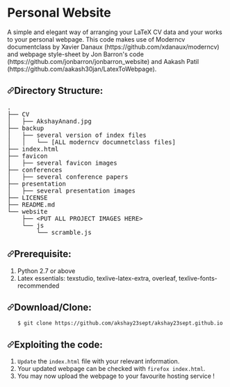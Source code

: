 # Personal Website

<p>A simple and elegant way of arranging your LaTeX CV data and your works to your personal webpage.
This code makes use of Moderncv documentclass by Xavier Danaux (https://github.com/xdanaux/moderncv) and webpage style-sheet by Jon Barron's code (https://github.com/jonbarron/jonbarron_website) and Aakash Patil (https://github.com/aakash30jan/LatexToWebpage).<br></p>


<h2><a id="user-content-directory-structure" class="anchor" aria-hidden="true" href="https://github.com/aakash30jan/LatexToWebpage#directory-structure"><svg class="octicon octicon-link" viewBox="0 0 16 16" version="1.1" width="16" height="16" aria-hidden="true"><path fill-rule="evenodd" d="M7.775 3.275a.75.75 0 001.06 1.06l1.25-1.25a2 2 0 112.83 2.83l-2.5 2.5a2 2 0 01-2.83 0 .75.75 0 00-1.06 1.06 3.5 3.5 0 004.95 0l2.5-2.5a3.5 3.5 0 00-4.95-4.95l-1.25 1.25zm-4.69 9.64a2 2 0 010-2.83l2.5-2.5a2 2 0 012.83 0 .75.75 0 001.06-1.06 3.5 3.5 0 00-4.95 0l-2.5 2.5a3.5 3.5 0 004.95 4.95l1.25-1.25a.75.75 0 00-1.06-1.06l-1.25 1.25a2 2 0 01-2.83 0z"></path></svg></a>Directory Structure:</h2>
<div class="highlight highlight-source-shell"><pre><span class="pl-c1">.</span>
├── CV
│&nbsp;&nbsp; ├── AkshayAnand.jpg
├── backup
│&nbsp;&nbsp; ├── several version of index files
│&nbsp;&nbsp; │&nbsp;&nbsp; └── [ALL moderncv documnetclass files]
├── index.html
├── favicon
│&nbsp;&nbsp; ├── several favicon images
├── conferences
│&nbsp;&nbsp; ├── several conference papers
├── presentation
│&nbsp;&nbsp; ├── several presentation images
├── LICENSE
├── README.md
└── website
    ├── <span class="pl-k">&lt;</span>PUT ALL PROJECT IMAGES HERE<span class="pl-k">&gt;</span>
    └── js
        └── scramble.js</pre></div>

<h2><a id="user-content-requirements" class="anchor" aria-hidden="true" href="https://github.com/akshay23sept/akshay23sept.github.io#Prerequisite"><svg class="octicon octicon-link" viewBox="0 0 16 16" version="1.1" width="16" height="16" aria-hidden="true"><path fill-rule="evenodd" d="M7.775 3.275a.75.75 0 001.06 1.06l1.25-1.25a2 2 0 112.83 2.83l-2.5 2.5a2 2 0 01-2.83 0 .75.75 0 00-1.06 1.06 3.5 3.5 0 004.95 0l2.5-2.5a3.5 3.5 0 00-4.95-4.95l-1.25 1.25zm-4.69 9.64a2 2 0 010-2.83l2.5-2.5a2 2 0 012.83 0 .75.75 0 001.06-1.06 3.5 3.5 0 00-4.95 0l-2.5 2.5a3.5 3.5 0 004.95 4.95l1.25-1.25a.75.75 0 00-1.06-1.06l-1.25 1.25a2 2 0 01-2.83 0z"></path></svg></a>Prerequisite:</h2>
<ol>
<li>Python 2.7 or above</li>
<li>Latex essentials: texstudio, texlive-latex-extra, overleaf, texlive-fonts-recommended</li>
</ol>

<h2><a id="user-content-requirements" class="anchor" aria-hidden="true" href="https://github.com/akshay23sept/akshay23sept.github.io#Downlaod"><svg class="octicon octicon-link" viewBox="0 0 16 16" version="1.1" width="16" height="16" aria-hidden="true"><path fill-rule="evenodd" d="M7.775 3.275a.75.75 0 001.06 1.06l1.25-1.25a2 2 0 112.83 2.83l-2.5 2.5a2 2 0 01-2.83 0 .75.75 0 00-1.06 1.06 3.5 3.5 0 004.95 0l2.5-2.5a3.5 3.5 0 00-4.95-4.95l-1.25 1.25zm-4.69 9.64a2 2 0 010-2.83l2.5-2.5a2 2 0 012.83 0 .75.75 0 001.06-1.06 3.5 3.5 0 00-4.95 0l-2.5 2.5a3.5 3.5 0 004.95 4.95l1.25-1.25a.75.75 0 00-1.06-1.06l-1.25 1.25a2 2 0 01-2.83 0z"></path></svg></a>Download/Clone:</h2>
<ol>
<p><code>$ git clone https://github.com/akshay23sept/akshay23sept.github.io</code></p>
</ol>

<h2><a id="user-content-using-the-code" class="anchor" aria-hidden="true" href="https://github.com/aakash30jan/LatexToWebpage#using-the-code"><svg class="octicon octicon-link" viewBox="0 0 16 16" version="1.1" width="16" height="16" aria-hidden="true"><path fill-rule="evenodd" d="M7.775 3.275a.75.75 0 001.06 1.06l1.25-1.25a2 2 0 112.83 2.83l-2.5 2.5a2 2 0 01-2.83 0 .75.75 0 00-1.06 1.06 3.5 3.5 0 004.95 0l2.5-2.5a3.5 3.5 0 00-4.95-4.95l-1.25 1.25zm-4.69 9.64a2 2 0 010-2.83l2.5-2.5a2 2 0 012.83 0 .75.75 0 001.06-1.06 3.5 3.5 0 00-4.95 0l-2.5 2.5a3.5 3.5 0 004.95 4.95l1.25-1.25a.75.75 0 00-1.06-1.06l-1.25 1.25a2 2 0 01-2.83 0z"></path></svg></a>Exploiting the code:</h2>
<ol>
<li><code>Update</code> the <code>index.html</code> file with your relevant information.</li>
<li>Your updated webpage can be checked with <code>firefox index.html</code>.</li>
<li>You may now upload the webpage to your favourite hosting service !</li>
</ol>
